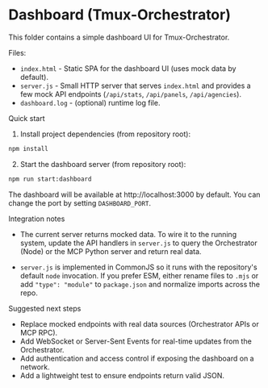 # Dashboard (Tmux-Orchestrator)

This folder contains a simple dashboard UI for Tmux-Orchestrator.

Files:
- `index.html` - Static SPA for the dashboard UI (uses mock data by default).
- `server.js` - Small HTTP server that serves `index.html` and provides a few mock API endpoints (`/api/stats`, `/api/panels`, `/api/agencies`).
- `dashboard.log` - (optional) runtime log file.

Quick start

1. Install project dependencies (from repository root):

```bash
npm install
```

2. Start the dashboard server (from repository root):

```bash
npm run start:dashboard
```

The dashboard will be available at http://localhost:3000 by default. You can change the port by setting `DASHBOARD_PORT`.

Integration notes

- The current server returns mocked data. To wire it to the running system, update the API handlers in `server.js` to query the Orchestrator (Node) or the MCP Python server and return real data.

- `server.js` is implemented in CommonJS so it runs with the repository's default `node` invocation. If you prefer ESM, either rename files to `.mjs` or add `"type": "module"` to `package.json` and normalize imports across the repo.

Suggested next steps

- Replace mocked endpoints with real data sources (Orchestrator APIs or MCP RPC).
- Add WebSocket or Server-Sent Events for real-time updates from the Orchestrator.
- Add authentication and access control if exposing the dashboard on a network.
- Add a lightweight test to ensure endpoints return valid JSON.

